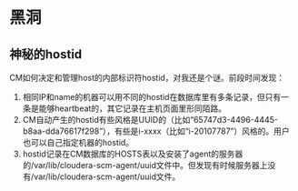 # 黑洞

## 神秘的hostid
CM如何决定和管理host的内部标识符hostid，对我还是个谜。前段时间发现：

1. 相同IP和name的机器可以用不同的hostid在数据库里有多条记录，但只有一条是能够heartbeat的，其它记录在主机页面里形同陌路。
2. CM自动产生的hostid有些风格是UUID的（比如“65747d3-4496-4445-b8aa-dda76617f298”），有些是i-xxxx（比如“i-20107787”）风格的。用户也可以自己指定机器的hostid。
3. hostid记录在CM数据库的HOSTS表以及安装了agent的服务器的/var/lib/cloudera-scm-agent/uuid文件中。但发现有时候服务器上没有/var/lib/cloudera-scm-agent/uuid文件。